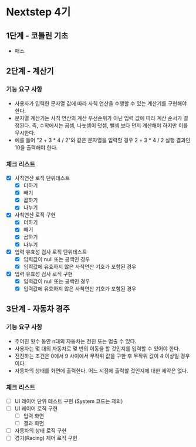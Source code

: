 # Nextstep 4기

## 1단계 - 코틀린 기초

- 패스

## 2단계 - 계산기

### 기능 요구 사항

* 사용자가 입력한 문자열 값에 따라 사칙 연산을 수행할 수 있는 계산기를 구현해야 한다.
* 문자열 계산기는 사칙 연산의 계산 우선순위가 아닌 입력 값에 따라 계산 순서가 결정된다. 즉, 수학에서는 곱셈, 나눗셈이 덧셈, 뺄셈 보다 먼저 계산해야 하지만 이를 무시한다.
* 예를 들어 "2 + 3 * 4 / 2"와 같은 문자열을 입력할 경우 2 + 3 * 4 / 2 실행 결과인 10을 출력해야 한다.

### 체크 리스트

* [x] 사칙연산 로직 단위테스트
    * [x] 더하기
    * [x] 빼기
    * [x] 곱하기
    * [x] 나누기
* [x] 사칙연산 로직 구현
    * [x] 더하기
    * [x] 빼기
    * [x] 곱하기
    * [x] 나누기
* [x] 입력 유효성 검사 로직 단위테스트
    * [x] 입력값이 null 또는 공백인 경우 
    * [x] 입력값에 유효하지 않은 사칙연산 기호가 포함된 경우
* [x] 입력 유효성 검사 로직 구현
    * [x] 입력값이 null 또는 공백인 경우 
    * [x] 입력값에 유효하지 않은 사칙연산 기호가 포함된 경우

## 3단계 - 자동차 경주

### 기능 요구 사항

* 주어진 횟수 동안 n대의 자동차는 전진 또는 멈출 수 있다.
* 사용자는 몇 대의 자동차로 몇 번의 이동을 할 것인지를 입력할 수 있어야 한다.
* 전진하는 조건은 0에서 9 사이에서 무작위 값을 구한 후 무작위 값이 4 이상일 경우이다.
* 자동차의 상태를 화면에 출력한다. 어느 시점에 출력할 것인지에 대한 제약은 없다.

### 체크 리스트
* [ ] UI 레이어 단위 테스트 구현 (System 코드는 제외)
* [ ] UI 레이어 로직 구현
    * [ ] 입력 화면
    * [ ] 결과 화면
* [ ] 자동차의 상태 로직 구현
* [ ] 경기(Racing) 제어 로직 구현
